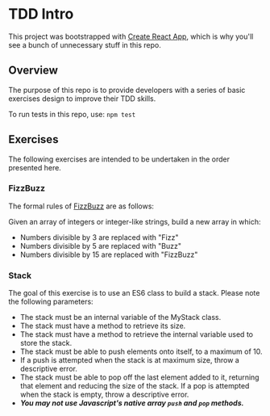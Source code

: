 # TDD Intro

This project was bootstrapped with [Create React App](https://github.com/facebook/create-react-app),
which is why you'll see a bunch of unnecessary stuff in this repo.

## Overview

The purpose of this repo is to provide developers with a series of basic exercises design to improve
their TDD skills.

To run tests in this repo, use:
`npm test`

## Exercises

The following exercises are intended to be undertaken in the order presented here.

### FizzBuzz

The formal rules of [FizzBuzz](https://en.wikipedia.org/wiki/Fizz_buzz) are as follows:

Given an array of integers or integer-like strings, build a new array in which:

* Numbers divisible by 3 are replaced with "Fizz"
* Numbers divisible by 5 are replaced with "Buzz"
* Numbers divisible by 15 are replaced with "FizzBuzz"

### Stack

The goal of this exercise is to use an ES6 class to build a stack. Please note the following parameters:

* The stack must be an internal variable of the MyStack class.
* The stack must have a method to retrieve its size.
* The stack must have a method to retrieve the internal variable used to store the stack.
* The stack must be able to push elements onto itself, to a maximum of 10.
 * If a push is attempted when the stack is at maximum size, throw a descriptive error.
* The stack must be able to pop off the last element added to it, returning that element and reducing the size of the stack.
 If a pop is attempted when the stack is empty, throw a descriptive error.
* ***You may not use Javascript's native array `push` and `pop` methods.***